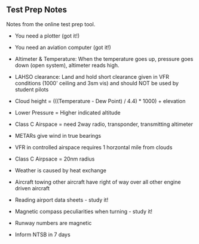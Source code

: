 ## Test Prep Notes

Notes from the online test prep tool.

* You need a plotter (got it!)
* You need an aviation computer (got it!)

* Altimeter & Temperature: When the temperature goes up, pressure goes down (open system), altimeter reads high.

* LAHSO clearance: Land and hold short clearance given in VFR conditions (1000' ceiling and 3sm vis) and should NOT be used by student pilots

* Cloud height = (((Temperature - Dew Point) / 4.4) * 1000) + elevation

* Lower Pressure = Higher indicated altitude

* Class C Airspace = need 2way radio, transponder, transmitting altimeter

* METARs give wind in true bearings

* VFR in controlled airspace requires 1 horzontal mile from clouds

* Class C Airpsace = 20nm radius

* Weather is caused by heat exchange

* Aircraft towing other aircraft have right of way over all other engine driven aircraft

* Reading airport data sheets - study it!

* Magnetic compass peculiarities when turning - study it!

* Runway numbers are magnetic

* Inform NTSB in 7 days